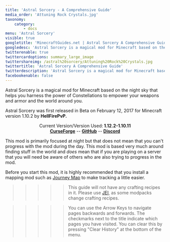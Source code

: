 ```yaml
---
title: 'Astral Sorcery - A Comprehensive Guide'
media_order: 'Attuning Rock Crystals.jpg'
taxonomy:
    category:
        - docs
menu: 'Astral Sorcery'
visible: true
googletitle: 'MinecraftGuides.net | Astral Sorcery A Comprehensive Guide'
googledesc: 'Astral Sorcery is a magical mod for Minecraft based on the night sky that helps you harness the power of Constellations to empower....'
twitterenable: true
twittercardoptions: summary_large_image
twittershareimg: /astral%20sorcery/Attuning%20Rock%20Crystals.jpg
twittertitle: 'Astral Sorcery A Comprehensive Guide'
twitterdescription: 'Astral Sorcery is a magical mod for Minecraft based on the night sky that helps you harness the power of Constellations to empower your weapons'
facebookenable: false
---
```


Astral Sorcery is a magical mod for Minecraft based on the night sky that helps you harness the power of Constellations to empower your weapons and armor and the world around you.

Astral Sorcery was first released in Beta on February 12, 2017 for Minecraft version 1.10.2 by **HellFirePvP.**

<center>Current Version/Version Used:<b> 1.12.2-1.10.11</b></center>

<center>
    <b><a href="https://minecraft.curseforge.com/projects/astral-sorcery" target="_blank">CurseForge</a></b>
    --
   <b><a href="https://github.com/HellFirePvP/AstralSorcery" target="_blank">GitHub</a></b>
    --
    <b><a href="https://discord.gg/q37VRcT" target="_blank">Discord</a></b>

</center>

This mod is primarily focused at night but that does not mean that you can't progress with the mod during the day. This mod is based very much around finding stuff in the world and _does_ mean that if you are playing on a server that you will need be aware of others who are also trying to progress in the mod.

Before you start this mod, it is highly recommended that you install a mapping mod such as [Journey Map](https://minecraft.curseforge.com/projects/journeymap) to make tracking a little easier.

>>>>> This guide will not have any crafting recipes in it. Please use [JEI](https://minecraft.curseforge.com/projects/jei?gameCategorySlug=mc-mods&projectID=238222), as some modpacks change crafting recipes.

>>>>>  You can use the Arrow Keys to navigate pages backwards and forwards. The checkmarks next to the title indicate which pages you have visited. You can clear this by pressing "Clear History" at the bottom of the menu.

